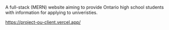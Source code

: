 A full-stack (MERN) website aiming to provide Ontario high school students with information for applying to univeristies.

https://project-ou-client.vercel.app/
